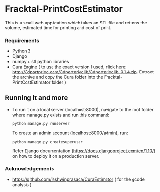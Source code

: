 # Fracktal-PrintCostEstimator

This is a small web application which takes an STL file and returns the volume, estimated time for printing and cost of print.
### Requirements
- Python 3
- Django
- numpy + stl python libraries
- Cura Engine ( to use the exact version I used, click here: http://3dpartprice.com/3dpartpricelib/3dpartpricelib-0.1.4.zip. Extract the archive and copy the Cura folder into the Fracktal-PrintCostEstimator folder )
## Running it and more
* To run it on a local server (localhost:8000), navigate to the root folder where manage.py exists and run this command:
  ```
  python manage.py runserver
  ```
  To create an admin account (localhost:8000/admin), run:
  ```
  python manage.py createsuperuser
  ```
  Refer Django documentation (https://docs.djangoproject.com/en/1.10/) on how to deploy it on a production server.
### Acknowledgements
- https://github.com/iashwinprasada/CuraEstimator ( for the gcode analysis )
